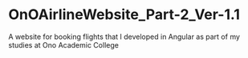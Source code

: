 # OnOAirlineWebsite_Part-2_Ver-1.1
A website for booking flights that I developed in Angular as part of my studies at Ono Academic College
